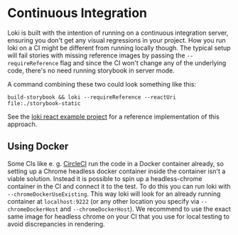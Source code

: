 # Continuous Integration

Loki is built with the intention of running on a continuous integration server, ensuring you don't get any visual regressions in your project. How you run loki on a CI might be different from running locally though. The typical setup will fail stories with missing reference images by passing the `--requireReference` flag and since the CI won't change any of the underlying code, there's no need running storybook in server mode. 

A command combining these two could look something like this: 

```
build-storybook && loki --requireReference --reactUri file:./storybook-static
```

See the [loki react example project](https://github.com/oblador/loki/tree/master/examples/react) for a reference implementation of this approach. 

## Using Docker

Some CIs like e. g. [CircleCI](http://circleci.com/) run the code in a Docker container already, so setting up a Chrome headless docker container inside the container isn't a viable solution. Instead it is possible to spin up a headless-chrome container in the CI and connect it to the test.
To do this you can run loki with `--chromeDockerUseExisting`. This way loki will look for an already running container at `localhost:9222` (or any other location you specify via `--chromeDockerHost` and `--chromeDockerHost`). We recommend to use the exact same image for headless chrome on your CI that you use for local testing to avoid discrepancies in rendering.
